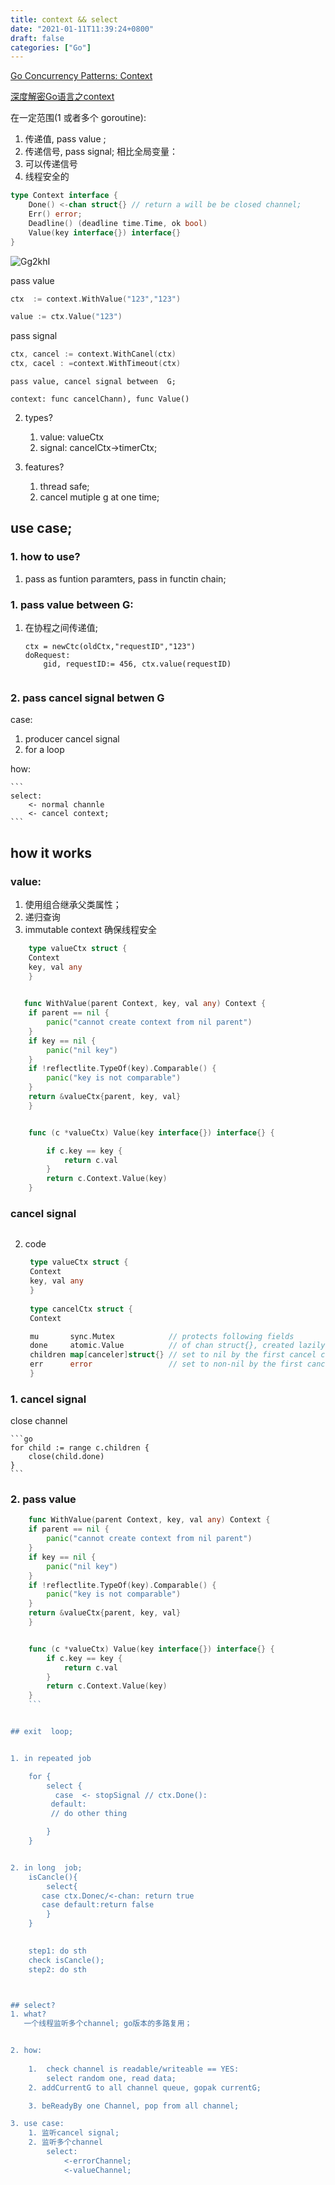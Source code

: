 ```yaml
---
title: context && select
date: "2021-01-11T11:39:24+0800"
draft: false
categories: ["Go"]
---
```

[Go Concurrency Patterns: Context](https://blog.golang.org/context)

[深度解密Go语言之context](https://zhuanlan.zhihu.com/p/68792989)

在一定范围(1 或者多个 goroutine): 
1.  传递值, pass value ;
2. 传递信号, pass signal;
相比全局变量：
1.  可以传递信号
2.  线程安全的 


```go
type Context interface {
    Done() <-chan struct{} // return a will be be closed channel;
    Err() error;
    Deadline() (deadline time.Time, ok bool)
    Value(key interface{}) interface{}
}
```
![Gg2khI](https://cdn.jsdelivr.net/gh/atony2099/imgs@master/20211113/Gg2khI.jpg)


pass value

```go
ctx  := context.WithValue("123","123")

value := ctx.Value("123")

```


pass signal

```go
ctx, cancel := context.WithCanel(ctx)
ctx, cacel : =context.WithTimeout(ctx)
```



    pass value, cancel signal between  G;

    context: func cancelChann), func Value()

2. types?
    1.   value: valueCtx
    2.   signal:  cancelCtx->timerCtx;

3. features?
   1. thread safe; 
   2. cancel mutiple g at one time;


## use case;

### 1. how to use?
1.  pass as funtion paramters, pass in functin chain;


### 1. pass value between G:
1. 在协程之间传递值;
    ```
    ctx = newCtc(oldCtx,"requestID","123")
    doRequest:
        gid, requestID:= 456, ctx.value(requestID)


    ```

### 2. pass cancel signal betwen  G


case: 
   1. producer cancel  signal 
   2. for a loop

how:

    ```
    select:
        <- normal channle
        <- cancel context;
    ```




## how it works
### value:
1. 使用组合继承父类属性；
2. 递归查询 
3.  immutable context 确保线程安全
```go
	type valueCtx struct {
	Context
	key, val any
	}
    

   func WithValue(parent Context, key, val any) Context {
	if parent == nil {
		panic("cannot create context from nil parent")
	}
	if key == nil {
		panic("nil key")
	}
	if !reflectlite.TypeOf(key).Comparable() {
		panic("key is not comparable")
	}
	return &valueCtx{parent, key, val}
    }


    func (c *valueCtx) Value(key interface{}) interface{} {

	    if c.key == key {
		    return c.val
	    }
	    return c.Context.Value(key)
    }

```


### cancel  signal 
```
```



2. code
   ```go
    type valueCtx struct {
	Context
	key, val any
    }
    
    type cancelCtx struct {
	Context

	mu       sync.Mutex            // protects following fields
	done     atomic.Value          // of chan struct{}, created lazily, closed by first cancel call
	children map[canceler]struct{} // set to nil by the first cancel call
	err      error                 // set to non-nil by the first cancel call
    }
    ```




### 1. cancel signal
close channel

    ```go
    for child := range c.children {
        close(child.done)
	}
    ```
### 2. pass value


```go
    func WithValue(parent Context, key, val any) Context {
	if parent == nil {
		panic("cannot create context from nil parent")
	}
	if key == nil {
		panic("nil key")
	}
	if !reflectlite.TypeOf(key).Comparable() {
		panic("key is not comparable")
	}
	return &valueCtx{parent, key, val}
    }


    func (c *valueCtx) Value(key interface{}) interface{} {
	    if c.key == key {
		    return c.val
	    }
	    return c.Context.Value(key)
    }
    ```


## exit  loop;


1. in repeated job

    for {
        select {
          case  <- stopSignal // ctx.Done():
         default:
         // do other thing

        }
    }


2. in long  job;
    isCancle(){
        select{
       case ctx.Donec/<-chan: return true
       case default:return false
        }
    }
   

    step1: do sth
    check isCancle();
    step2: do sth



## select?
1. what?
   一个线程监听多个channel; go版本的多路复用；


2. how:
    
    1.  check channel is readable/writeable == YES: 
        select random one, read data;
    2. addCurrentG to all channel queue, gopak currentG;

    3. beReadyBy one Channel, pop from all channel;

3. use case:
    1. 监听cancel signal;
    2. 监听多个channel  
        select: 
            <-errorChannel;
            <-valueChannel;